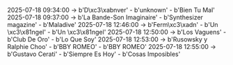 2025-07-18 09:34:00 -> b'D\xc3\xabnver' - b'unknown' - b'Bien Tu Mal'
2025-07-18 09:37:00 -> b'La Bande-Son Imaginaire' - b'Synthesizer magazine' - b'Maladive'
2025-07-18 12:46:00 -> b'Ferm\xc3\xadn' - b'Un \xc3\x81ngel' - b'Un \xc3\x81ngel'
2025-07-18 12:50:00 -> b'Los Vaguens' - b'Club De Oro' - b'Lo Que Soy'
2025-07-18 12:53:00 -> b'Rusowsky y Ralphie Choo' - b'BBY ROMEO' - b'BBY ROMEO'
2025-07-18 12:55:00 -> b'Gustavo Cerati' - b'Siempre Es Hoy' - b'Cosas Imposibles'
